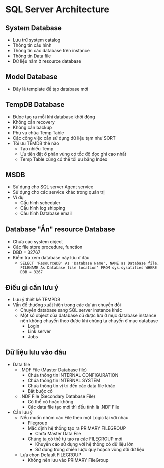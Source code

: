 # SQL Server Architecture

## System Database
- Lưu trữ system catalog
- Thông tin cấu hình
- Thông tin các database trên instance
- Thông tin Data file
- Dữ liệu nằm ở resource database

## Model Database
- Đây là template để tạo database mới

## TempDB Database
- Được tạo ra mỗi khi database khởi động
- Không cần recovery
- Không cần backup
- Phụ vụ chứa Temp Table
- Các công việc cần sử dụng dữ liệu tạm như SORT
- Tối ưu TEMDB thế nào
  - Tạo nhiều Temp
  - Ưu tiên đặt ở phân vùng có tốc độ đọc ghi cao nhất
  - Temp Table cũng có thể tối ưu bằng Index

## MSDB
- Sử dụng cho SQL server Agent service
- Sử dụng cho các service khác trong quản trị
- Ví dụ
  - Cấu hình scheduler
  - Cấu hình log shipping
  - Cấu hình Database email

## Database "Ẩn" resource Database
- Chứa các system object
- Các file store procedure, function
- DBD = 32767
- Kiểm tra xem database này lưu ở đâu
  - `SELECT 'ResourceDB' As 'Database Name', NAME as Database file, FILENAME As Database file location' FROM sys.sysatifies WHERE DBB = 3267`

## Điều gì cần lưu ý
- Lưu ý thiết kế TEMPDB
- Vấn đề thường xuất hiện trong các dự án chuyển đổi
  - Chuyển database sang SQL server instance khác
  - Một số object của database cũ được lưu ở mục database instance nên không chuyển theo được khi chúng ta chuyển ở mục database
    - Login
    - Link server
    - Jobs

## Dữ liệu lưu vào đâu
- Data file
  - .MDF File (Master Database file)
    - Chứa thông tin INTERNAL CONFIGURATION
    - Chứa thông tin INTERNAL SYSTEM
    - Chứa thông tin vị trí đến các data file khác
    - Bắt buộc có
  - .NDF File (Secondary Database File)
    - Có thể có hoặc không
    - Các data file tạo mới thì đều tính là .NDF File
- Cần lưu ý
  - Nếu muốn nhóm các File theo một Logic lại với nhau
    - Filegroup
    - Mặc định hệ thống tạo ra PRIMARY FILEGROUP
      - Chứa Master Data File
    - Chúng ta có thể tự tạo ra các FILEGROUP mới
      - Khuyến cáo sử dụng với hệ thống có dữ liệu lớn
      - Sử dụng trong chiến lược quy hoạch vòng đời dữ liệu
  - Lựa chọn Default FILEGROUP
    - Không nên lưu vào PRIMARY FileGroup
